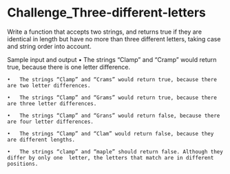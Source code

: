 # Challenge_Three-different-letters

Write a function that accepts two strings, and returns true if they are identical in length but  have no more than three different letters, taking case and string order into account. 

Sample input and output 
	•	The strings “Clamp” and “Cramp” would return true, because there is one letter difference.  
	
	•	The strings “Clamp” and “Crams” would return true, because there are two letter differences.  
	
	•	The strings “Clamp” and “Grams” would return true, because there are three letter differences.  
	
	•	The strings “Clamp” and “Grans” would return false, because there are four letter differences.  
	
	•	The strings “Clamp” and “Clam” would return false, because they are different lengths.  
	
	•	The strings “clamp” and “maple” should return false. Although they differ by only one  letter, the letters that match are in different positions.  
